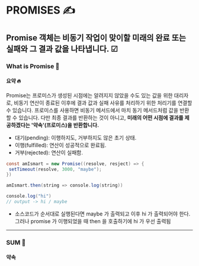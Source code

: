  PROMISES ✍️
=============
Promise 객체는 비동기 작업이 맞이할 미래의 완료 또는 실패와 그 결과 값을 나타냅니다. ☑
-------------

### What is Promise 💬
#### 요약 🔥
Promise는 프로미스가 생성된 시점에는 알려지지 않았을 수도 있는 값을 위한 대리자로, 비동기 연산이 종료된 이후에 결과 값과 실패 사유를 처리하기 위한 처리기를 연결할 수 있습니다.
프로미스를 사용하면 비동기 메서드에서 마치 동기 메서드처럼 값을 반환할 수 있습니다. 다만 최종 결과를 반환하는 것이 아니고,
__미래의 어떤 시점에 결과를 제공하겠다는 '약속'(프로미스)을 반환합니다.__   
   
    
+ 대기(pending): 이행하지도, 거부하지도 않은 초기 상태.
+ 이행(fulfilled): 연산이 성공적으로 완료됨.
+ 거부(rejected): 연산이 실패함.


 ```java
 const amIsmart = new Promise((resolve, resject) => {
  setTimeout(resolve, 3000, "maybe");
})
 
 amIsmart.then(string => console.log(string))
 
 console.log("hi")
// output -> hi / maybe
```
+ 소스코드가 순서대로 실행된다면 maybe 가 출력되고 이후 hi 가 출력되어야 한다. 그러나 promise 가 이행되었을 때 then 을 호출하기에 hi 가 우선 출력됨

 <hr/>
 
 ### SUM 🤝
#### 약속
 
 
